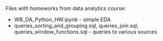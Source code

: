 Files with homeworks from data analytics course:
- WB_DA_Python_HW.ipynb - simple EDA
- queries_sorting_and_grouping.sql, queries_join.sql, queries_window_functions.sql - queries to various sources
